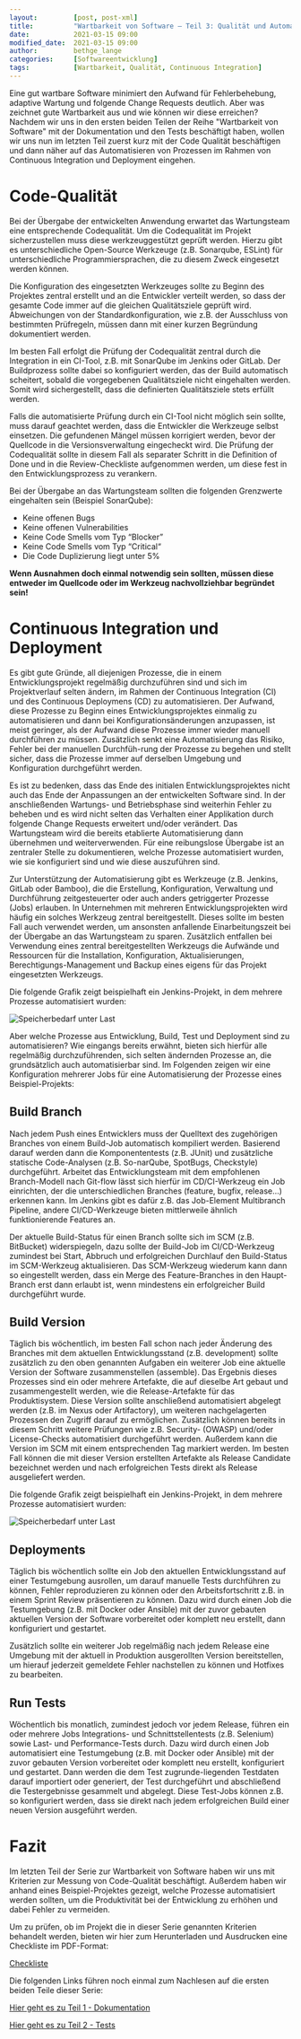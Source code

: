 ```yaml
---
layout:			[post, post-xml]											# Pflichtfeld. Nicht ändern!
title:			"Wartbarkeit von Software – Teil 3: Qualität und Automatisierung"	# Pflichtfeld. Bitte einen Titel für den Blog Post angeben.
date:			2021-03-15 09:00											# Pflichtfeld. Format "YYYY-MM-DD HH:MM". Muss für Veröffentlichung in der Vergangenheit liegen. (Für Preview egal)
modified_date: 	2021-03-15 09:00											# Optional. Muss angegeben werden, wenn eine bestehende Datei geändert wird.
author:			bethge_lange												# Pflichtfeld. Es muss in der "authors.yml" einen Eintrag mit diesem Namen geben.
categories: 	[Softwareentwicklung]										# Pflichtfeld. Maximal eine der angegebenen Kategorien verwenden.
tags:			[Wartbarkeit, Qualität, Continuous Integration]				# Bitte auf Großschreibung achten.
---
```



Eine gut wartbare Software minimiert den Aufwand für Fehlerbehebung, adaptive Wartung und folgende Change Requests deutlich.
Aber was zeichnet gute Wartbarkeit aus und wie können wir diese erreichen?
Nachdem wir uns in den ersten beiden Teilen der Reihe "Wartbarkeit von Software" mit der Dokumentation und den Tests beschäftigt haben, wollen wir uns nun im letzten Teil zuerst kurz mit der Code Qualität beschäftigen und dann näher auf das Automatisieren von Prozessen im Rahmen von Continuous Integration und Deployment eingehen.

# Code-Qualität

Bei der Übergabe der entwickelten Anwendung erwartet das Wartungsteam eine entsprechende Codequalität.
Um die Codequalität im Projekt sicherzustellen muss diese werkzeuggestützt geprüft werden.
Hierzu gibt es unterschiedliche Open-Source Werkzeuge (z.B. Sonarqube, ESLint) für unterschiedliche Programmiersprachen, die zu diesem Zweck eingesetzt werden können.

Die Konfiguration des eingesetzten Werkzeuges sollte zu Beginn des Projektes zentral erstellt und an die Entwickler verteilt werden, so dass der gesamte Code immer auf die gleichen Qualitätsziele geprüft wird.
Abweichungen von der Standardkonfiguration, wie z.B. der Ausschluss von bestimmten Prüfregeln, müssen dann mit einer kurzen Begründung dokumentiert werden.

Im besten Fall erfolgt die Prüfung der Codequalität zentral durch die Integration in ein CI-Tool, z.B. mit SonarQube im Jenkins oder GitLab.
Der Buildprozess sollte dabei so konfiguriert werden, das der Build automatisch scheitert, sobald die vorgegebenen Qualitätsziele nicht eingehalten werden.
Somit wird sichergestellt, dass die definierten Qualitätsziele stets erfüllt werden.

Falls die automatisierte Prüfung durch ein CI-Tool nicht möglich sein sollte, muss darauf geachtet werden, dass die Entwickler die Werkzeuge selbst einsetzen.
Die gefundenen Mängel müssen korrigiert werden, bevor der Quellcode in die Versionsverwaltung eingecheckt wird.
Die Prüfung der Codequalität sollte in diesem Fall als separater Schritt in die Definition of Done und in die Review-Checkliste aufgenommen werden, um diese fest in den Entwicklungsprozess zu verankern.

Bei der Übergabe an das Wartungsteam sollten die folgenden Grenzwerte eingehalten sein (Beispiel SonarQube):

* Keine offenen Bugs
* Keine offenen Vulnerabilities
* Keine Code Smells vom Typ “Blocker”
* Keine Code Smells vom Typ “Critical“
* Die Code Duplizierung liegt unter 5%

__Wenn Ausnahmen doch einmal notwendig sein sollten, müssen diese entweder im Quellcode oder im Werkzeug nachvollziehbar begründet sein!__

# Continuous Integration und Deployment

Es gibt gute Gründe, all diejenigen Prozesse, die in einem Entwicklungsprojekt regelmäßig durchzuführen sind und sich im Projektverlauf selten ändern, im Rahmen der Continuous Integration (CI) und des Continuous Deploymens (CD) zu automatisieren.
Der Aufwand, diese Prozesse zu Beginn eines Entwicklungsprojektes einmalig zu automatisieren und dann bei Konfigurationsänderungen anzupassen, ist meist geringer, als der Aufwand diese Prozesse immer wieder manuell durchführen zu müssen. Zusätzlich senkt eine Automatisierung das Risiko, Fehler bei der manuellen Durchfüh-rung der Prozesse zu begehen und stellt sicher, dass die Prozesse immer auf derselben Umgebung und Konfiguration durchgeführt werden.

Es ist zu bedenken, dass das Ende des initialen Entwicklungsprojektes nicht auch das Ende der Anpassungen an der entwickelten Software sind.
In der anschließenden Wartungs- und Betriebsphase sind weiterhin Fehler zu beheben und es wird nicht selten das Verhalten einer Applikation durch folgende Change Requests erweitert und/oder verändert.
Das Wartungsteam wird die bereits etablierte Automatisierung dann übernehmen und weiterverwenden.
Für eine reibungslose Übergabe ist an zentraler Stelle zu dokumentieren, welche Prozesse automatisiert wurden, wie sie konfiguriert sind und wie diese auszuführen sind.

Zur Unterstützung der Automatisierung gibt es Werkzeuge (z.B. Jenkins, GitLab oder Bamboo), die die Erstellung, Konfiguration, Verwaltung und Durchführung zeitgesteuerter oder auch anders getriggerter Prozesse (Jobs) erlauben.
In Unternehmen mit mehreren Entwicklungsprojekten wird häufig ein solches Werkzeug zentral bereitgestellt.
Dieses sollte im besten Fall auch verwendet werden, um ansonsten anfallende Einarbeitungszeit bei der Übergabe an das Wartungsteam zu sparen.
Zusätzlich entfallen bei Verwendung eines zentral bereitgestellten Werkzeugs die Aufwände und Ressourcen für die Installation, Konfiguration, Aktualisierungen, Berechtigungs-Management und Backup eines eigens für das Projekt eingesetzten Werkzeugs.

Die folgende Grafik zeigt beispielhaft ein Jenkins-Projekt, in dem mehrere Prozesse automatisiert wurden:

![Speicherbedarf unter Last](/assets/images/posts/wartbarkeit-von-software-teil-3/jenkins-job-list.png)

Aber welche Prozesse aus Entwicklung, Build, Test und Deployment sind zu automatisieren?
Wie eingangs bereits erwähnt, bieten sich hierfür alle regelmäßig durchzuführenden, sich selten ändernden Prozesse an, die grundsätzlich auch automatisierbar sind.
Im Folgenden zeigen wir eine Konfiguration mehrerer Jobs für eine Automatisierung der Prozesse eines Beispiel-Projekts:

## Build Branch

Nach jedem Push eines Entwicklers muss der Quelltext des zugehörigen Branches von einem Build-Job automatisch kompiliert werden.
Basierend darauf werden dann die Komponententests (z.B. JUnit) und zusätzliche statische Code-Analysen (z.B. So-narQube, SpotBugs, Checkstyle) durchgeführt.
Arbeitet das Entwicklungsteam mit dem empfohlenen Branch-Modell nach Git-flow lässt sich hierfür im CD/CI-Werkzeug ein Job einrichten, der die unterschiedlichen Branches (feature, bugfix, release…) erkennen kann.
Im Jenkins gibt es dafür z.B. das Job-Element Multibranch Pipeline, andere CI/CD-Werkzeuge bieten mittlerweile ähnlich funktionierende Features an.

Der aktuelle Build-Status für einen Branch sollte sich im SCM (z.B. BitBucket) widerspiegeln, dazu sollte der Build-Job im CI/CD-Werkzeug zumindest bei Start, Abbruch und erfolgreichen Durchlauf den Build-Status im SCM-Werkzeug aktualisieren.
Das SCM-Werkzeug wiederum kann dann so eingestellt werden, dass ein Merge des Feature-Branches in den Haupt-Branch erst dann erlaubt ist, wenn mindestens ein erfolgreicher Build durchgeführt wurde.

##	Build Version

Täglich bis wöchentlich, im besten Fall schon nach jeder Änderung des Branches mit dem aktuellen Entwicklungsstand (z.B. development) sollte zusätzlich zu den oben genannten Aufgaben ein weiterer Job eine aktuelle Version der Software zusammenstellen (assemble).
Das Ergebnis dieses Prozesses sind ein oder mehrere Artefakte, die auf dieselbe Art gebaut und zusammengestellt werden, wie die Release-Artefakte für das Produktisystem.
Diese Version sollte anschließend automatisiert abgelegt werden (z.B. im Nexus oder Artifactory), um weiteren nachgelagerten Prozessen den Zugriff darauf zu ermöglichen.
Zusätzlich können bereits in diesem Schritt weitere Prüfungen wie z.B. Security- (OWASP) und/oder License-Checks automatisiert durchgeführt werden.
Außerdem kann die Version im SCM mit einem entsprechenden Tag markiert werden.
Im besten Fall können die mit dieser Version erstellten Artefakte als Release Candidate bezeichnet werden und nach erfolgreichen Tests direkt als Release ausgeliefert werden.

Die folgende Grafik zeigt beispielhaft ein Jenkins-Projekt, in dem mehrere Prozesse automatisiert wurden:

![Speicherbedarf unter Last](/assets/images/posts/wartbarkeit-von-software-teil-3/jenkins-job-create-rc.png)

## Deployments

Täglich bis wöchentlich sollte ein Job den aktuellen Entwicklungsstand auf einer Testumgebung ausrollen, um darauf manuelle Tests durchführen zu können, Fehler reproduzieren zu können oder den Arbeitsfortschritt z.B. in einem Sprint Review präsentieren zu können.
Dazu wird durch einen Job die Testumgebung (z.B. mit Docker oder Ansible) mit der zuvor gebauten aktuellen Version der Software vorbereitet oder komplett neu erstellt, dann konfiguriert und gestartet.

Zusätzlich sollte ein weiterer Job regelmäßig nach jedem Release eine Umgebung mit der aktuell in Produktion ausgerollten Version bereitstellen, um hierauf jederzeit gemeldete Fehler nachstellen zu können und Hotfixes zu bearbeiten.

## Run Tests

Wöchentlich bis monatlich, zumindest jedoch vor jedem Release, führen ein oder mehrere Jobs Integrations- und Schnittstellentests (z.B. Selenium) sowie Last- und Performance-Tests durch.
Dazu wird durch einen Job automatisiert eine Testumgebung (z.B. mit Docker oder Ansible) mit der zuvor gebauten Version vorbereitet oder komplett neu erstellt, konfiguriert und gestartet.
Dann werden die dem Test zugrunde-liegenden Testdaten darauf importiert oder generiert, der Test durchgeführt und abschließend die Testergebnisse gesammelt und abgelegt.
Diese Test-Jobs können z.B. so konfiguriert werden, dass sie direkt nach jedem erfolgreichen Build einer neuen Version ausgeführt werden.

# Fazit

Im letzten Teil der Serie zur Wartbarkeit von Software haben wir uns mit Kriterien zur Messung von Code-Qualität beschäftigt.
Außerdem haben wir anhand eines Beispiel-Projektes gezeigt, welche Prozesse automatisiert werden sollten, um die Produktivität bei der Entwicklung zu erhöhen und dabei Fehler zu vermeiden.

Um zu prüfen, ob im Projekt die in dieser Serie genannten Kriterien behandelt werden, bieten wir hier zum Herunterladen und Ausdrucken eine Checkliste im PDF-Format:

[Checkliste](/assets/images/posts/wartbarkeit-von-software-teil-3/checkliste.pdf)

Die folgenden Links führen noch einmal zum Nachlesen auf die ersten beiden Teile dieser Serie:

[Hier geht es zu Teil 1 - Dokumentation](https://www.adesso.de/de/news/blog/wartbarkeit-von-software-teil-1-dokumentation.jsp)

[Hier geht es zu Teil 2 - Tests](wartbarkeit-von-software-teil-2-tests.jsp)
